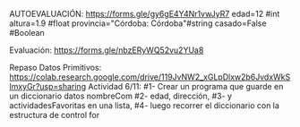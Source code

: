 AUTOEVALUACIÓN: https://forms.gle/gy6gE4Y4Nr1vwJyR7
edad=12 #int
altura=1.9 #float
provincia="Córdoba: Córdoba"#string
casado=False #Boolean



Evaluación: https://forms.gle/nbzERyWQ52vu2YUa8


Repaso Datos Primitivos: https://colab.research.google.com/drive/119JvNW2_xGLpDlxw2b6JvdxWkSlmxyGr?usp=sharing
Actividad 6/11:
#1- Crear un programa que guarde en un diccionario datos nombreCom
#2- edad, dirección,
#3- y actividadesFavoritas en una lista,
#4- luego recorrer el diccionario con la estructura de control for
